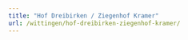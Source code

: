 ```yaml
---
title: "Hof Dreibirken / Ziegenhof Kramer"
url: /wittingen/hof-dreibirken-ziegenhof-kramer/
---
```

